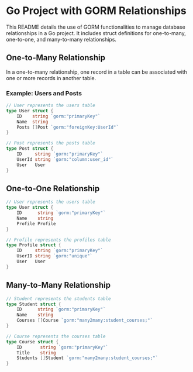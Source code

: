 # Go Project with GORM Relationships

This README details the use of GORM functionalities to manage database relationships in a Go project. It includes struct definitions for one-to-many, one-to-one, and many-to-many relationships.

## One-to-Many Relationship

In a one-to-many relationship, one record in a table can be associated with one or more records in another table.

### Example: Users and Posts

```go
// User represents the users table
type User struct {
    ID    string `gorm:"primaryKey"`
    Name  string
    Posts []Post `gorm:"foreignKey:UserId"`
}

// Post represents the posts table
type Post struct {
    ID     string `gorm:"primaryKey"`
    UserId string `gorm:"column:user_id"`
    User   User
}
```

## One-to-One Relationship
```go
// User represents the users table
type User struct {
    ID      string `gorm:"primaryKey"`
    Name    string
    Profile Profile
}

// Profile represents the profiles table
type Profile struct {
    ID     string `gorm:"primaryKey"`
    UserID string `gorm:"unique"`
    User   User
}
```

## Many-to-Many Relationship
```go
// Student represents the students table
type Student struct {
    ID      string `gorm:"primaryKey"`
    Name    string
    Courses []Course `gorm:"many2many:student_courses;"`
}

// Course represents the courses table
type Course struct {
    ID       string `gorm:"primaryKey"`
    Title    string
    Students []Student `gorm:"many2many:student_courses;"`
}

```
